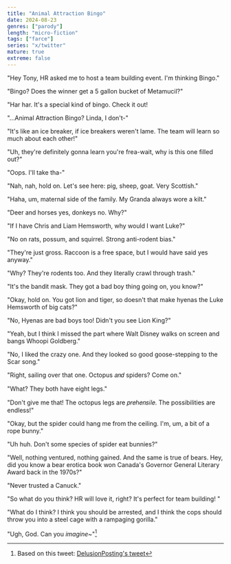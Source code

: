 ```yaml
---
title: "Animal Attraction Bingo"
date: 2024-08-23
genres: ["parody"]
length: "micro-fiction"
tags: ["farce"]
series: "x/twitter"
mature: true
extreme: false
---
```

"Hey Tony, HR asked me to host a team building event. I'm thinking Bingo."

"Bingo? Does the winner get a 5 gallon bucket of Metamucil?"

"Har har. It's a special kind of bingo. Check it out!

"...Animal Attraction Bingo? Linda, I don't-"

"It's like an ice breaker, if ice breakers weren't lame. The team will learn so much about each other!"

"Uh, they're definitely gonna learn you're frea-wait, why is this one filled out?"

"Oops. I'll take tha-"

"Nah, nah, hold on. Let's see here: pig, sheep, goat. Very Scottish."

"Haha, um, maternal side of the family. My Granda always wore a kilt."

"Deer and horses yes, donkeys no. Why?"

"If I have Chris and Liam Hemsworth, why would I want Luke?"

"No on rats, possum, and squirrel. Strong anti-rodent bias."

"They're just gross. Raccoon is a free space, but I would have said yes anyway."

"Why? They're rodents too. And they literally crawl through trash."

"It's the bandit mask. They got a bad boy thing going on, you know?"

"Okay, hold on. You got lion and tiger, so doesn't that make hyenas the Luke Hemsworth of big cats?"

"No, Hyenas are bad boys too! Didn't you see Lion King?"

"Yeah, but I think I missed the part where Walt Disney walks on screen and bangs Whoopi Goldberg."

"No, I liked the crazy one. And they looked so good goose-stepping to the Scar song."

"Right, sailing over that one. Octopus 𝑎𝑛𝑑 spiders? Come on."

"What? They both have eight legs."

"Don't give me that! The octopus legs are 𝑝𝑟𝑒ℎ𝑒𝑛𝑠𝑖𝑙𝑒. The possibilities are endless!"

"Okay, but the spider could hang me from the ceiling. I'm, um, a bit of a rope bunny."

"Uh huh. Don't some species of spider eat bunnies?"

"Well, nothing ventured, nothing gained. And the same is true of bears. Hey, did you know a bear erotica book won Canada's Governor General Literary Award back in the 1970s?"

"Never trusted a Canuck."

"So what do you think? HR will love it, right? It's perfect for team building! "

"What do I think? I think you should be arrested, and I think the cops should throw you into a steel cage with a rampaging gorilla."

"Ugh, God. Can you *imagine~*"[^1]

[^1]: Based on this tweet: [DelusionPosting's tweet](https://x.com/DelusionPosting/status/1827027212656374196)
